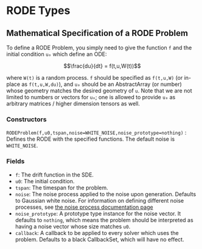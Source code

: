 # RODE Types

## Mathematical Specification of a RODE Problem

To define a RODE Problem, you simply need to give the function ``f`` and the initial
condition ``u₀`` which define an ODE:

```math
\frac{du}{dt} = f(t,u,W(t))
```

where `W(t)` is a random process. `f` should be specified as `f(t,u,W)`
(or in-place as `f(t,u,W,du)`), and `u₀` should be an AbstractArray (or number)
whose geometry matches the desired geometry of `u`. Note that we are not limited
to numbers or vectors for `u₀`; one is allowed to provide `u₀` as arbitrary matrices
/ higher dimension tensors as well.

### Constructors

`RODEProblem(f,u0,tspan,noise=WHITE_NOISE,noise_prototype=nothing)` :
Defines the RODE with the specified functions. The default noise is `WHITE_NOISE`.

### Fields

* `f`: The drift function in the SDE.
* `u0`: The initial condition.
* `tspan`: The timespan for the problem.
* `noise`: The noise process applied to the noise upon generation. Defaults to
  Gaussian white noise. For information on defining different noise processes,
  see [the noise process documentation page](../features/noise_process.html)
* `noise_prototype`: A prototype type instance for the noise vector. It defaults
  to `nothing`, which means the problem should be interpreted as having a noise
  vector whose size matches `u0`.
* `callback`: A callback to be applied to every solver which uses the problem.
  Defaults to a black CallbackSet, which will have no effect.

